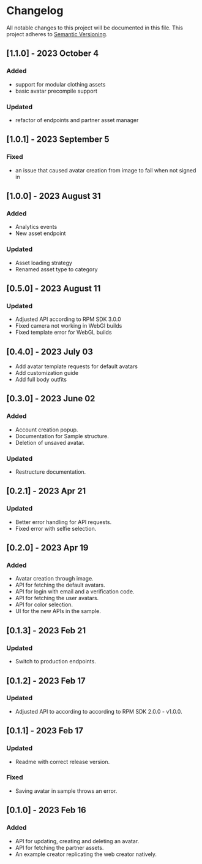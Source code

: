 # Changelog

All notable changes to this project will be documented in this file.
This project adheres to [Semantic Versioning](http://semver.org/).

## [1.1.0] - 2023 October 4

### Added

- support for modular clothing assets
- basic avatar precompile support

### Updated

- refactor of endpoints and partner asset manager

## [1.0.1] - 2023 September 5

### Fixed

- an issue that caused avatar creation from image to fail when not signed in

## [1.0.0] - 2023 August 31

### Added
- Analytics events
- New asset endpoint

### Updated
- Asset loading strategy
- Renamed asset type to category

## [0.5.0] - 2023 August 11

### Updated
- Adjusted API according to RPM SDK 3.0.0
- Fixed camera not working in WebGl builds
- Fixed template error for WebGL builds

## [0.4.0] - 2023 July 03

- Add avatar template requests for default avatars
- Add customization guide
- Add full body outfits

## [0.3.0] - 2023 June 02

### Added
- Account creation popup.
- Documentation for Sample structure.
- Deletion of unsaved avatar.

### Updated
- Restructure documentation.

## [0.2.1] - 2023 Apr 21

### Updated
- Better error handling for API requests.
- Fixed error with selfie selection.

## [0.2.0] - 2023 Apr 19

### Added
- Avatar creation through image.
- API for fetching the default avatars.
- API for login with email and a verification code.
- API for fetching the user avatars.
- API for color selection.
- UI for the new APIs in the sample.

## [0.1.3] - 2023 Feb 21

### Updated
- Switch to production endpoints.

## [0.1.2] - 2023 Feb 17

### Updated
- Adjusted API to according to according to RPM SDK 2.0.0 - v1.0.0.

## [0.1.1] - 2023 Feb 17

### Updated
- Readme with correct release version.
### Fixed
- Saving avatar in sample throws an error.

## [0.1.0] - 2023 Feb 16

### Added
- API for updating, creating and deleting an avatar.
- API for fetching the partner assets.
- An example creator replicating the web creator natively.

